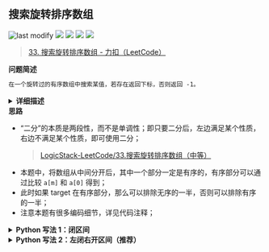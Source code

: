 ## 搜索旋转排序数组
<!--START_SECTION:badge-->

![last modify](https://img.shields.io/static/v1?label=last%20modify&message=2022-10-14%2014%3A59%3A33&color=yellowgreen&style=flat-square)
[![](https://img.shields.io/static/v1?label=&message=%E4%B8%AD%E7%AD%89&color=yellow&style=flat-square)](../../../README.md#中等)
[![](https://img.shields.io/static/v1?label=&message=LeetCode&color=green&style=flat-square)](../../../README.md#leetcode)
[![](https://img.shields.io/static/v1?label=&message=%E4%BA%8C%E5%88%86%E6%9F%A5%E6%89%BE&color=blue&style=flat-square)](../../../README.md#二分查找)
[![](https://img.shields.io/static/v1?label=&message=LeetCode%20Hot%20100&color=blue&style=flat-square)](../../../README.md#leetcode-hot-100)

<!--END_SECTION:badge-->
<!--info
tags: [二分查找, lc100]
source: LeetCode
level: 中等
number: '0033'
name: 搜索旋转排序数组
companies: []
-->

> [33. 搜索旋转排序数组 - 力扣（LeetCode）](https://leetcode.cn/problems/search-in-rotated-sorted-array)

<summary><b>问题简述</b></summary>

```txt
在一个旋转过的有序数组中搜索某值，若存在返回下标，否则返回 -1。
```


<details><summary><b>详细描述</b></summary>

```txt
整数数组 nums 按升序排列，数组中的值 互不相同 。

在传递给函数之前，nums 在预先未知的某个下标 k（0 <= k < nums.length）上进行了 旋转，使数组变为 [nums[k], nums[k+1], ..., nums[n-1], nums[0], nums[1], ..., nums[k-1]]（下标 从 0 开始 计数）。例如， [0,1,2,4,5,6,7] 在下标 3 处经旋转后可能变为 [4,5,6,7,0,1,2] 。

给你 旋转后 的数组 nums 和一个整数 target ，如果 nums 中存在这个目标值 target ，则返回它的下标，否则返回 -1 。

示例 1：
    输入：nums = [4,5,6,7,0,1,2], target = 0
    输出：4
示例 2：
    输入：nums = [4,5,6,7,0,1,2], target = 3
    输出：-1
示例 3：
    输入：nums = [1], target = 0
    输出：-1
 

提示：
    1 <= nums.length <= 5000
    -10^4 <= nums[i] <= 10^4
    nums 中的每个值都 独一无二
    题目数据保证 nums 在预先未知的某个下标上进行了旋转
    -10^4 <= target <= 10^4
 
进阶：你可以设计一个时间复杂度为 O(log n) 的解决方案吗？

来源：力扣（LeetCode）
链接：https://leetcode-cn.com/problems/search-in-rotated-sorted-array
著作权归领扣网络所有。商业转载请联系官方授权，非商业转载请注明出处。
```

</details>


<summary><b>思路</b></summary>

- “二分”的本质是两段性，而不是单调性；即只要二分后，左边满足某个性质，右边不满足某个性质，即可使用二分；
    > [LogicStack-LeetCode/33.搜索旋转排序数组（中等）](https://github.com/SharingSource/LogicStack-LeetCode/blob/main/LeetCode/31-40/33.%20搜索旋转排序数组（中等）.md#二分解法)
- 本题中，将数组从中间分开后，其中一个部分一定是有序的，有序部分可以通过比较 `a[m]` 和 `a[0]` 得到；
- 此时如果 target 在有序部分，那么可以排除无序的一半，否则可以排除有序的一半；
- 注意本题有很多编码细节，详见代码注释；

<details><summary><b>Python 写法 1：闭区间</b></summary>

```python
class Solution:
    def search(self, nums: List[int], target: int) -> int:

        l, r = 0, len(nums) - 1  # [l, r] 闭区间
        while l <= r:
            # 注意如果这里使用 l < r，推出循环时 l == r，返回时要判断 nums[l] 是否等于 target
            # 而使用 l <= r，那么当 l == r 时，会继续执行依次判断流程，此时 m == l == r
            m = l + (r - l) // 2

            if nums[m] == target: return m
            
            # 以下 nums[m] != target
            if nums[0] <= nums[m]:  # [l, m] 是有序的；注意，这里必须使用 <=，考虑 m == 0 的情况
                # 判断 target 是否在有序部分
                if nums[l] <= target < nums[m]:  # 因为不能确定 nums[l] 是否等于 target，所以要用 <=
                    r = m - 1
                else:
                    l = m + 1
            else:  # (m, r] 是有序的
                # 同理，判断 target 是否在有序部分
                if nums[m] < target <= nums[r]:
                    l = m + 1
                else:
                    r = m - 1

        return -1
        # 如果使用 while l < r，就要如下返回
        # return -1 if nums[l] != target else l
```

</details>


<details><summary><b>Python 写法 2：左闭右开区间（推荐）</b></summary>

```python
class Solution:
    def search(self, nums: List[int], target: int) -> int:

        l, r = 0, len(nums)  # [l, r) 左闭右开区间
        while l < r:  # 这里不需要 l <= r，因为是半开区间，退出循环时 l == r 就表示区间内无元素
            m = l + (r - l) // 2

            if nums[m] == target: return m
            
            # 以下 nums[m] != target
            if nums[0] < nums[m]:  # [l, m) 是有序的，这里用 < 或 <= 不影响
                # 判断 target 是否在有序部分
                if nums[l] <= target < nums[m]:  # 因为不能确定 nums[l] 是否等于 target，所以要用 <=
                    r = m  # 右边界
                else:
                    l = m + 1
            else:  # (m, r] 是有序的
                # 同理，判断 target 是否在有序部分
                if nums[m] < target <= nums[r - 1]:
                    l = m + 1
                else:
                    r = m  # 右边界

        return -1
```

</details>
